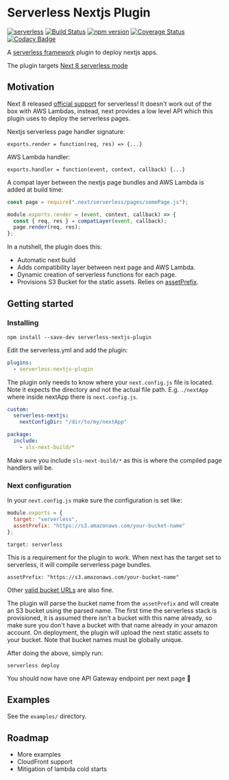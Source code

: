 # Serverless Nextjs Plugin

[![serverless](http://public.serverless.com/badges/v3.svg)](http://www.serverless.com)
[![Build Status](https://travis-ci.org/danielcondemarin/serverless-nextjs-plugin.svg?branch=master)](https://travis-ci.org/danielcondemarin/serverless-nextjs-plugin)
[![npm version](https://badge.fury.io/js/serverless-nextjs-plugin.svg)](https://badge.fury.io/js/serverless-nextjs-plugin)
[![Coverage Status](https://coveralls.io/repos/github/danielcondemarin/serverless-nextjs-plugin/badge.svg?branch=master)](https://coveralls.io/github/danielcondemarin/serverless-nextjs-plugin?branch=master)
[![Codacy Badge](https://api.codacy.com/project/badge/Grade/c0d3aa2a86cb4ce98772a02015f46314)](https://www.codacy.com/app/danielcondemarin/serverless-nextjs-plugin?utm_source=github.com&utm_medium=referral&utm_content=danielcondemarin/serverless-nextjs-plugin&utm_campaign=Badge_Grade)

A [serverless framework](https://serverless.com/) plugin to deploy nextjs apps.

The plugin targets [Next 8 serverless mode](https://nextjs.org/blog/next-8/#serverless-nextjs)

## Motivation

Next 8 released [official support](https://nextjs.org/blog/next-8/#serverless-nextjs) for serverless! It doesn't work out of the box with AWS Lambdas, instead, next provides a low level API which this plugin uses to deploy the serverless pages.

Nextjs serverless page handler signature:

`exports.render = function(req, res) => {...}`

AWS Lambda handler:

`exports.handler = function(event, context, callback) {...}`

A compat layer between the nextjs page bundles and AWS Lambda is added at build time:

```js
const page = require(".next/serverless/pages/somePage.js");

module.exports.render = (event, context, callback) => {
  const { req, res } = compatLayer(event, callback);
  page.render(req, res);
};
```

In a nutshell, the plugin does this:

- Automatic next build
- Adds compatibility layer between next page and AWS Lambda.
- Dynamic creation of serverless functions for each page.
- Provisions S3 Bucket for the static assets. Relies on [assetPrefix](https://github.com/zeit/next.js/#cdn-support-with-asset-prefix).

## Getting started

### Installing

`npm install --save-dev serverless-nextjs-plugin`

Edit the serverless.yml and add the plugin:

```yml
plugins:
  - serverless-nextjs-plugin
```

The plugin only needs to know where your `next.config.js` file is located. Note it expects the directory and not the actual file path. E.g. `./nextApp` where inside nextApp there is `next.config.js`.

```yml
custom:
  serverless-nextjs:
    nextConfigDir: "/dir/to/my/nextApp"

package:
  include:
    - sls-next-build/*
```

Make sure you include `sls-next-build/*` as this is where the compiled page handlers will be.

### Next configuration

In your `next.config.js` make sure the configuration is set like:

```js
module.exports = {
  target: "serverless",
  assetPrefix: "https://s3.amazonaws.com/your-bucket-name"
};
```

`target: serverless`

This is a requirement for the plugin to work. When next has the target set to serverless, it will compile serverless page bundles.

`assetPrefix: "https://s3.amazonaws.com/your-bucket-name"`

Other [valid bucket URLs](https://docs.aws.amazon.com/AmazonS3/latest/dev/UsingBucket.html#access-bucket-intro) are also fine.

The plugin will parse the bucket name from the `assetPrefix` and will create an S3 bucket using the parsed name. The first time the serverless stack is provisioned, it is assumed there isn't a bucket with this name already, so make sure you don't have a bucket with that name already in your amazon account. On deployment, the plugin will upload the next static assets to your bucket. Note that bucket names must be globally unique.

After doing the above, simply run:

`serverless deploy`

You should now have one API Gateway endpoint per next page 🎉

## Examples

See the `examples/` directory.

## Roadmap

- More examples
- CloudFront support
- Mitigation of lambda cold starts
